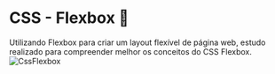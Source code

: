 # CSS - Flexbox 📘

Utilizando Flexbox para criar um layout flexível de página web, estudo realizado para compreender melhor os conceitos do CSS Flexbox.
![CssFlexbox](https://user-images.githubusercontent.com/102837731/174868443-3eded6e7-4ae4-4bbb-9e63-22e8e7140690.gif)
